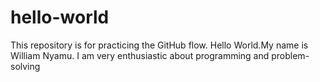 # hello-world
This repository is for practicing the GitHub flow.
Hello World.My name is William Nyamu.
I am very enthusiastic about programming and problem-solving

